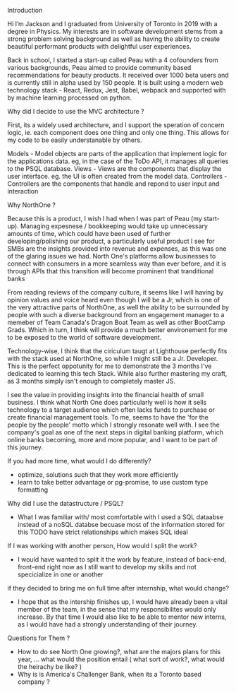 Introduction 

Hi I’m Jackson and I graduated from University of Toronto in 2019 with a degree in Physics. My interests are in software development stems from a strong problem solving background as well as having the ability to create beautiful performant products with delightful user experiences.

Back in school, I started a start-up called Peau wtih a 4 cofounders from various backgrounds, Peau aimed to provide community based recommendations for beauty products. It received over 1000 beta users and is currently still in alpha used by 150 people. It is built using a modern web technology stack - React, Redux, Jest, Babel, webpack and supported with by machine learning processed on python.

Why did I decide to use the MVC architecture ?

First, its a widely used architecture, and I support the speration of concern logic, ie. each component does one thing and only one thing. This allows for my code to be easily understanable by others. 

Models - Model objects are parts of the application that implement logic for the applications data. eg, in the case of the ToDo API, it manages all queries to the PSQL database.
Views - Views are the components that display the user interface. eg. the UI is often created from the model data. 
Controllers - Controllers are the components that handle and repond to user input and interaction

Why NorthOne ?

Because this is a product, I wish I had when I was part of Peau (my start-up).  Managing expesnese / bookkeeping would take up unnecessary amounts of time, which could have been used of further developing/polishing our product, a particularly useful product I see for SMBs are the insights provided into revenue and expenses, as this was one of the glaring issues we had. North One's platforms allow businesses to connect with consumers in a more seamless way than ever before, and it is through APIs that this transition will become prominent that tranditional banks


From reading reviews of the company culture, it seems like I will having by opinion values and voice heard even though I will be a Jr, which is one of the very attractive parts of NorthOne, as well the ability to be surrounded by people with such a diverse background from an engagement manager to a memeber of Team Canada's Dragon Boat Team as well as other BootCamp Grads. Which in turn, I think will provide a much better environement for me to be exposed to the world of software development. 

Technology-wise, I think that the ciriculum taugt at Lighthouse perfectly fits with the stack used at NorthOne, so while I might still be a Jr. Developer. This is the perfect oppotunity for me to demonstrate the 3 months I've dedicated to learning this tech Stack. While also further mastering my craft, as 3 months simply isn't enough to completely master JS. 

I see the value in providing insights into the financial health of small business. I think what North One does particularly well is how it sells technology to a target audience which often lacks funds to purchase or create financial management tools. To me, seems to have the 'for the people by the people' motto which I strongly resonate well with. I see the company's goal as one of the next steps in digital banking platform, which online banks becoming, more and more popular, and I want to be part of this journey.


If you had more time, what would I do differently?
- optimize, solutions such that they work more efficiently
- learn to take better advantage or pg-promise, to use custom type formatting

Why did I use the datastructure / PSQL?
- What I was familiar with/ most comfortable with
I used a SQL dataabse instead of a noSQL databse becuase most of the information stored for this TODO have strict relationships which makes SQL ideal

If I was working with another person, How would I split the work?
- I would have wanted to split it the work by feature, instead of back-end, front-end right now as I still want to develop my skills and not specicialize in one or another

if they decided to bring me on full time after internship, what would change?
- I hope that as the intership finishes up, I would have already been a vital member of the team, in the sense that my responsibilites would only increase. By that time I would also like to be able to mentor new interns, as I would have had a strongly understanding of their journey.



Questions for Them ?
- How to do see North One growing?, what are the majors plans for this year, ... what would the position entail ( what sort of work?, what would the heirachy be like? )
- Why is is America's Challenger Bank, when its a Toronto based company ?

